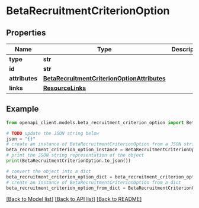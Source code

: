 # BetaRecruitmentCriterionOption


## Properties

Name | Type | Description | Notes
------------ | ------------- | ------------- | -------------
**type** | **str** |  | 
**id** | **str** |  | 
**attributes** | [**BetaRecruitmentCriterionOptionAttributes**](BetaRecruitmentCriterionOptionAttributes.md) |  | [optional] 
**links** | [**ResourceLinks**](ResourceLinks.md) |  | [optional] 

## Example

```python
from openapi_client.models.beta_recruitment_criterion_option import BetaRecruitmentCriterionOption

# TODO update the JSON string below
json = "{}"
# create an instance of BetaRecruitmentCriterionOption from a JSON string
beta_recruitment_criterion_option_instance = BetaRecruitmentCriterionOption.from_json(json)
# print the JSON string representation of the object
print(BetaRecruitmentCriterionOption.to_json())

# convert the object into a dict
beta_recruitment_criterion_option_dict = beta_recruitment_criterion_option_instance.to_dict()
# create an instance of BetaRecruitmentCriterionOption from a dict
beta_recruitment_criterion_option_from_dict = BetaRecruitmentCriterionOption.from_dict(beta_recruitment_criterion_option_dict)
```
[[Back to Model list]](../README.md#documentation-for-models) [[Back to API list]](../README.md#documentation-for-api-endpoints) [[Back to README]](../README.md)



